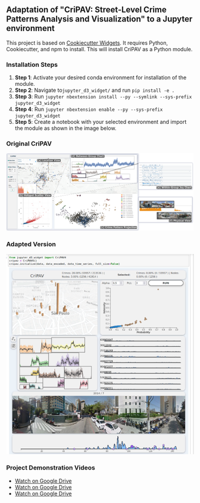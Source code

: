 ## Adaptation of "CriPAV: Street-Level Crime Patterns Analysis and Visualization" to a Jupyter environment

This project is based on [Cookiecutter Widgets](https://github.com/jupyter-widgets/widget-cookiecutter). It requires Python, Cookiecutter, and npm to install. This will install CriPAV as a Python module.

### Installation Steps
1. **Step 1**: Activate your desired conda environment for installation of the module.
2. **Step 2**: Navigate to`jupyter_d3_widget/` and run `pip install -e .`
3. **Step 3**: Run `jupyter nbextension install --py --symlink --sys-prefix jupyter_d3_widget`
4. **Step 4**: Run `jupyter nbextension enable --py --sys-prefix jupyter_d3_widget`
5. **Step 5**: Create a notebook with your selected environment and import the module as shown in the image below.

### Original CriPAV
![Original CriPAV](images/cripav.png)

### Adapted Version
![Adapted CriPAV](images/cripav_jupyter.png)

### Project Demonstration Videos
 - [Watch on Google Drive](https://drive.google.com/file/d/1TcZFP87l-OA3MovFuPiR2rOsy23tNCKx/view?usp=sharing)
 - [Watch on Google Drive](https://drive.google.com/file/d/10tpVIuyv5a9JF82wh-yYYxX4m2t4xYiN/view?usp=sharing)
 - [Watch on Google Drive](https://drive.google.com/file/d/17qIE140RlUe4LtGlUT078fDvBaZmeOY-/view?usp=sharing)

